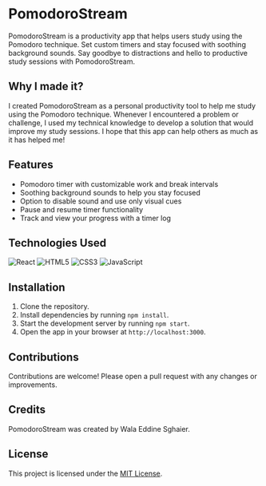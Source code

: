 # PomodoroStream

PomodoroStream is a productivity app that helps users study using the Pomodoro technique. Set custom timers and stay focused with soothing background sounds. Say goodbye to distractions and hello to productive study sessions with PomodoroStream.

## Why I made it?

I created PomodoroStream as a personal productivity tool to help me study using the Pomodoro technique. Whenever I encountered a problem or challenge, I used my technical knowledge to develop a solution that would improve my study sessions. I hope that this app can help others as much as it has helped me!

## Features

- Pomodoro timer with customizable work and break intervals
- Soothing background sounds to help you stay focused
- Option to disable sound and use only visual cues
- Pause and resume timer functionality
- Track and view your progress with a timer log

## Technologies Used

![React](https://img.shields.io/badge/react-%2320232a.svg?style=for-the-badge&logo=react&logoColor=%2361DAFB) 
![HTML5](https://img.shields.io/badge/html5-%23E34F26.svg?style=for-the-badge&logo=html5&logoColor=white)
![CSS3](https://img.shields.io/badge/css3-%231572B6.svg?style=for-the-badge&logo=css3&logoColor=white)
![JavaScript](https://img.shields.io/badge/javascript-%23323330.svg?style=for-the-badge&logo=javascript&logoColor=%23F7DF1E)

## Installation

1. Clone the repository.
2. Install dependencies by running `npm install`.
3. Start the development server by running `npm start`.
4. Open the app in your browser at `http://localhost:3000`.

## Contributions

Contributions are welcome! Please open a pull request with any changes or improvements.

## Credits

PomodoroStream was created by Wala Eddine Sghaier.

## License

This project is licensed under the [MIT License](LICENSE).

